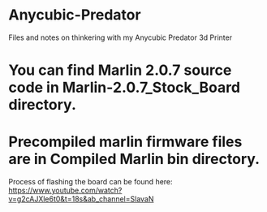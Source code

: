 # Anycubic-Predator
 Files and notes on thinkering with my Anycubic Predator 3d Printer

# You can find Marlin 2.0.7 source code in Marlin-2.0.7_Stock_Board directory.

# Precompiled marlin firmware files are in Compiled Marlin bin directory.



Process of flashing the board can be found here:
https://www.youtube.com/watch?v=g2cAJXle6t0&t=18s&ab_channel=SlavaN


